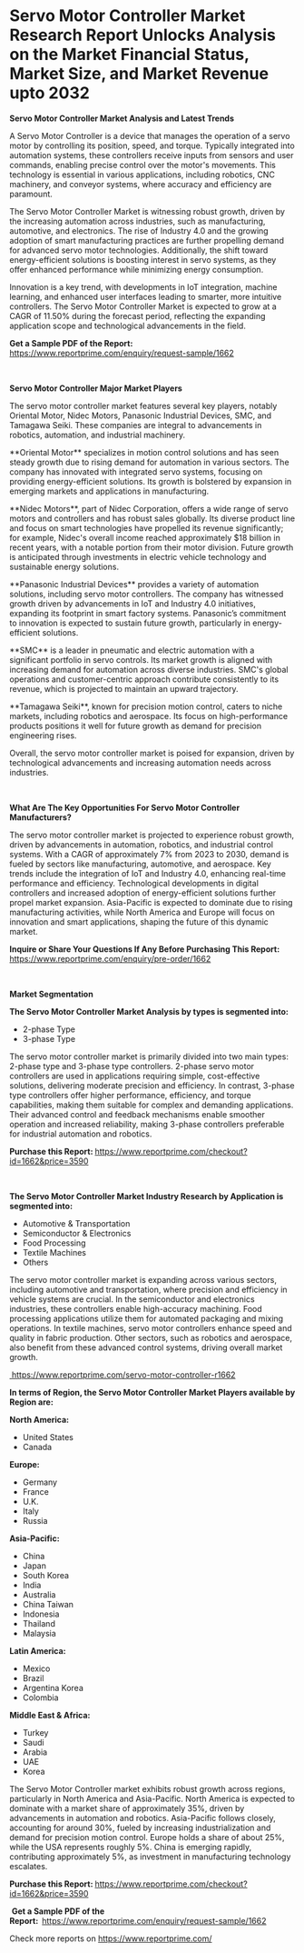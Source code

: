 <p><h1>Servo Motor Controller Market Research Report Unlocks Analysis on the Market Financial Status, Market Size, and Market Revenue upto 2032</h1></p><p><strong>Servo Motor Controller Market Analysis and Latest Trends</strong></p>
<p><p>A Servo Motor Controller is a device that manages the operation of a servo motor by controlling its position, speed, and torque. Typically integrated into automation systems, these controllers receive inputs from sensors and user commands, enabling precise control over the motor's movements. This technology is essential in various applications, including robotics, CNC machinery, and conveyor systems, where accuracy and efficiency are paramount.</p><p>The Servo Motor Controller Market is witnessing robust growth, driven by the increasing automation across industries, such as manufacturing, automotive, and electronics. The rise of Industry 4.0 and the growing adoption of smart manufacturing practices are further propelling demand for advanced servo motor technologies. Additionally, the shift toward energy-efficient solutions is boosting interest in servo systems, as they offer enhanced performance while minimizing energy consumption.</p><p>Innovation is a key trend, with developments in IoT integration, machine learning, and enhanced user interfaces leading to smarter, more intuitive controllers. The Servo Motor Controller Market is expected to grow at a CAGR of 11.50% during the forecast period, reflecting the expanding application scope and technological advancements in the field.</p></p>
<p><strong>Get a Sample PDF of the Report:&nbsp;</strong> <a href="https://www.reportprime.com/enquiry/request-sample/1662?utm_campaign=3574&utm_medium=2&utm_source=Github&utm_content=ia&utm_term=18032025&utm_id=servo-motor-controller">https://www.reportprime.com/enquiry/request-sample/1662</a></p>
<p>&nbsp;</p>
<p><strong>Servo Motor Controller Major Market Players</strong></p>
<p><p>The servo motor controller market features several key players, notably Oriental Motor, Nidec Motors, Panasonic Industrial Devices, SMC, and Tamagawa Seiki. These companies are integral to advancements in robotics, automation, and industrial machinery.</p><p>**Oriental Motor** specializes in motion control solutions and has seen steady growth due to rising demand for automation in various sectors. The company has innovated with integrated servo systems, focusing on providing energy-efficient solutions. Its growth is bolstered by expansion in emerging markets and applications in manufacturing.</p><p>**Nidec Motors**, part of Nidec Corporation, offers a wide range of servo motors and controllers and has robust sales globally. Its diverse product line and focus on smart technologies have propelled its revenue significantly; for example, Nidec's overall income reached approximately $18 billion in recent years, with a notable portion from their motor division. Future growth is anticipated through investments in electric vehicle technology and sustainable energy solutions.</p><p>**Panasonic Industrial Devices** provides a variety of automation solutions, including servo motor controllers. The company has witnessed growth driven by advancements in IoT and Industry 4.0 initiatives, expanding its footprint in smart factory systems. Panasonic’s commitment to innovation is expected to sustain future growth, particularly in energy-efficient solutions.</p><p>**SMC** is a leader in pneumatic and electric automation with a significant portfolio in servo controls. Its market growth is aligned with increasing demand for automation across diverse industries. SMC's global operations and customer-centric approach contribute consistently to its revenue, which is projected to maintain an upward trajectory.</p><p>**Tamagawa Seiki**, known for precision motion control, caters to niche markets, including robotics and aerospace. Its focus on high-performance products positions it well for future growth as demand for precision engineering rises. </p><p>Overall, the servo motor controller market is poised for expansion, driven by technological advancements and increasing automation needs across industries.</p></p>
<p>&nbsp;</p>
<p><strong>What Are The Key Opportunities For Servo Motor Controller Manufacturers?</strong></p>
<p><p>The servo motor controller market is projected to experience robust growth, driven by advancements in automation, robotics, and industrial control systems. With a CAGR of approximately 7% from 2023 to 2030, demand is fueled by sectors like manufacturing, automotive, and aerospace. Key trends include the integration of IoT and Industry 4.0, enhancing real-time performance and efficiency. Technological developments in digital controllers and increased adoption of energy-efficient solutions further propel market expansion. Asia-Pacific is expected to dominate due to rising manufacturing activities, while North America and Europe will focus on innovation and smart applications, shaping the future of this dynamic market.</p></p>
<p><strong>Inquire or Share Your Questions If Any Before Purchasing This Report:</strong> <a href="https://www.reportprime.com/enquiry/pre-order/1662?utm_campaign=3574&utm_medium=2&utm_source=Github&utm_content=ia&utm_term=18032025&utm_id=servo-motor-controller">https://www.reportprime.com/enquiry/pre-order/1662</a></p>
<p>&nbsp;</p>
<p><strong>Market Segmentation</strong></p>
<p><strong>The Servo Motor Controller Market Analysis by types is segmented into:</strong></p>
<p><ul><li>2-phase Type</li><li>3-phase Type</li></ul></p>
<p><p>The servo motor controller market is primarily divided into two main types: 2-phase type and 3-phase type controllers. 2-phase servo motor controllers are used in applications requiring simple, cost-effective solutions, delivering moderate precision and efficiency. In contrast, 3-phase type controllers offer higher performance, efficiency, and torque capabilities, making them suitable for complex and demanding applications. Their advanced control and feedback mechanisms enable smoother operation and increased reliability, making 3-phase controllers preferable for industrial automation and robotics.</p></p>
<p><strong>Purchase this Report:&nbsp;</strong><a href="https://www.reportprime.com/checkout?id=1662&price=3590&utm_campaign=3574&utm_medium=2&utm_source=Github&utm_content=ia&utm_term=18032025&utm_id=servo-motor-controller">https://www.reportprime.com/checkout?id=1662&price=3590</a></p>
<p>&nbsp;</p>
<p><strong>The Servo Motor Controller Market Industry Research by Application is segmented into:</strong></p>
<p><ul><li>Automotive & Transportation</li><li>Semiconductor & Electronics</li><li>Food Processing</li><li>Textile Machines</li><li>Others</li></ul></p>
<p><p>The servo motor controller market is expanding across various sectors, including automotive and transportation, where precision and efficiency in vehicle systems are crucial. In the semiconductor and electronics industries, these controllers enable high-accuracy machining. Food processing applications utilize them for automated packaging and mixing operations. In textile machines, servo motor controllers enhance speed and quality in fabric production. Other sectors, such as robotics and aerospace, also benefit from these advanced control systems, driving overall market growth.</p></p>
<p><a href="https://www.reportprime.com/servo-motor-controller-r1662?utm_campaign=3574&utm_medium=2&utm_source=Github&utm_content=ia&utm_term=18032025&utm_id=servo-motor-controller">&nbsp;https://www.reportprime.com/servo-motor-controller-r1662</a></p>
<p><strong>In terms of Region, the Servo Motor Controller Market Players available by Region are:</strong></p>
<p>
    <p> <strong> North America: </strong>
        <ul>
            <li>United States</li>
            <li>Canada</li>
        </ul>
        </p> 
    <p> <strong> Europe: </strong>
        <ul>
            <li>Germany</li>
            <li>France</li>
            <li>U.K.</li>
            <li>Italy</li>
            <li>Russia</li>
        </ul>
        </p> 
    <p> <strong> Asia-Pacific: </strong>
        <ul>
            <li>China</li>
            <li>Japan</li>
            <li>South Korea</li>
            <li>India</li>
            <li>Australia</li>
            <li>China Taiwan</li>
            <li>Indonesia</li>
            <li>Thailand</li>
            <li>Malaysia</li>
        </ul>
        </p> 
    <p> <strong> Latin America: </strong>
        <ul>
            <li>Mexico</li>
            <li>Brazil</li>
            <li>Argentina Korea</li>
            <li>Colombia</li>
        </ul>
        </p> 
    <p> <strong> Middle East & Africa: </strong>
        <ul>
            <li>Turkey</li>
            <li>Saudi</li>
            <li>Arabia</li>
            <li>UAE</li>
            <li>Korea</li>
        </ul>
    </p>
    </p>
<p><p>The Servo Motor Controller market exhibits robust growth across regions, particularly in North America and Asia-Pacific. North America is expected to dominate with a market share of approximately 35%, driven by advancements in automation and robotics. Asia-Pacific follows closely, accounting for around 30%, fueled by increasing industrialization and demand for precision motion control. Europe holds a share of about 25%, while the USA represents roughly 5%. China is emerging rapidly, contributing approximately 5%, as investment in manufacturing technology escalates.</p></p>
<p><strong>Purchase this Report: </strong><a href="https://www.reportprime.com/checkout?id=1662&price=3590&utm_campaign=3574&utm_medium=2&utm_source=Github&utm_content=ia&utm_term=18032025&utm_id=servo-motor-controller">https://www.reportprime.com/checkout?id=1662&price=3590</a></p>
<p>&nbsp;<strong>Get a Sample PDF of the Report:&nbsp;&nbsp;</strong><a href="https://www.reportprime.com/enquiry/request-sample/1662?utm_campaign=3574&utm_medium=2&utm_source=Github&utm_content=ia&utm_term=18032025&utm_id=servo-motor-controller">https://www.reportprime.com/enquiry/request-sample/1662</a></p>
<p><strong></strong></p>
<p>Check more reports on <a href="https://www.reportprime.com/?utm_campaign=3574&utm_medium=2&utm_source=Github&utm_content=ia&utm_term=18032025&utm_id=servo-motor-controller">https://www.reportprime.com/</a></p>